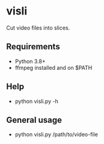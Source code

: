# visli

Cut video files into slices.

## Requirements

* Python 3.8+
* ffmpeg installed and on $PATH

## Help

* python visli.py -h

## General usage

* python visli.py /path/to/video-file
